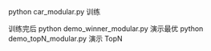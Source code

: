 python car_modular.py  训练

训练完后
python demo_winner_modular.py 演示最优
python demo_topN_modular.py 演示 TopN
